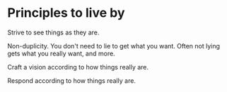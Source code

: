 # Principles to live by

Strive to see things as they are.

Non-duplicity. You don't need to lie to get what you want. Often not lying gets what you really want, and more.

Craft a vision according to how things really are.

Respond according to how things really are.


